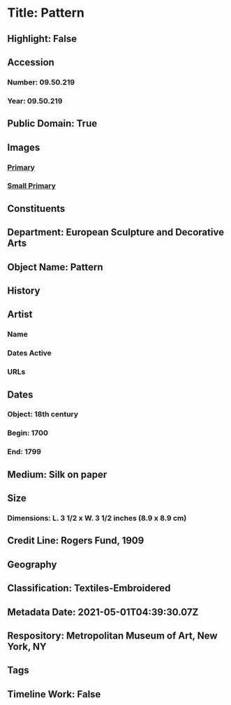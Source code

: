 # Title: Pattern
## Highlight: False
## Accession
### Number: 09.50.219
### Year: 09.50.219
## Public Domain: True
## Images
### [Primary](https://images.metmuseum.org/CRDImages/es/original/58580.jpg)
### [Small Primary](https://images.metmuseum.org/CRDImages/es/web-large/58580.jpg)
## Constituents
## Department: European Sculpture and Decorative Arts
## Object Name: Pattern
## History
## Artist
### Name
### Dates Active
### URLs
## Dates
### Object: 18th century
### Begin: 1700
### End: 1799
## Medium: Silk on paper
## Size
### Dimensions: L. 3 1/2 x W. 3 1/2 inches (8.9 x 8.9 cm)
## Credit Line: Rogers Fund, 1909
## Geography
## Classification: Textiles-Embroidered
## Metadata Date: 2021-05-01T04:39:30.07Z
## Respository: Metropolitan Museum of Art, New York, NY
## Tags
## Timeline Work: False